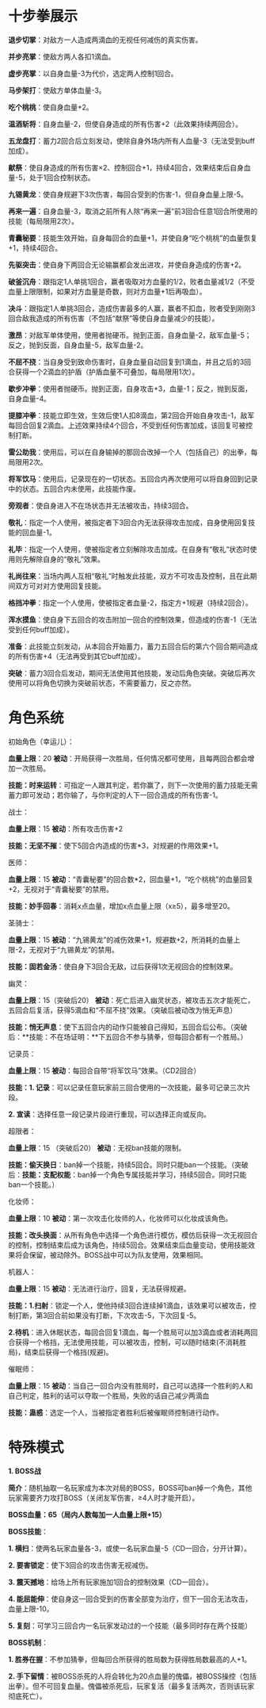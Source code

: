 # 十步拳展示

**退步切掌**：对敌方一人造成两滴血的无视任何减伤的真实伤害。

**并步亮掌**：使敌方两人各扣1滴血。

**虚步亮掌**：以自身血量-3为代价，选定两人控制1回合。

**马步架打**：使敌方单体血量-3。

**吃个桃桃**：使自身血量+2。

**温酒斩将**：自身血量-2，但使自身造成的所有伤害+2（此效果持续两回合）。

**五龙盘打**：蓄力2回合后立刻发动，使除自身外场内所有人血量-3（无法受到buff加成）。

**献祭**：使自身造成的所有伤害×2、控制回合+1，持续4回合，效果结束后自身血量-5，处于1回合控制状态。

**九锡黄龙**：使自身规避下3次伤害，每回合受到的伤害-1，但自身血量上限-5。

**再来一遍**：自身血量-3，取消之前所有人除“再来一遍”前3回合任意1回合所使用的技能（每局限用2次）。

**青囊秘要**：技能生效开始，自身每回合的血量+1，并使自身“吃个桃桃”的血量恢复+1，持续4回合。

**先驱突击**：使自身下两回合无论输赢都会发出进攻，并使自身造成的伤害+2。

**破釜沉舟**：跟指定1人单挑1回合，赢者吸取对方血量的1/2，败者血量减1/2（不受血量上限限制，如果对方血量是奇数，则对方血量+1后再吸血）。

**决斗**：跟指定1人单挑3回合，造成伤害最多的人赢，赢者不扣血，败者受到刚刚3回合敌我造成的所有伤害（不包括“献祭”等使自身血量减少的技能）。

**激昂**：对敌军单体使用，使用者抛硬币。抛到正面，自身血量-2，敌军血量-5；反之，抛到反面，自身血量-5，敌军血量-2。

**不屈不挠**：当自身受到致命伤害时，自身血量自动回复到1滴血，并且之后的3回合获得一个2滴血的护盾（护盾血量不可叠加，每局限用1次）。

**歇步冲拳**：使用者抛硬币。抛到正面，自身攻击+3，血量-1；反之，抛到反面，自身血量-4。

**提膝冲拳**：技能立即生效，生效后使1人扣8滴血，第2回合开始自身攻击-1，敌军每回合回复2滴血。上述效果持续4个回合，不受到任何伤害加成，该回复可被控制打断。

**雷公助我**：使用后，可以在自身输掉的那回合改掉一个人（包括自己）的出拳，每局限用2次。

**将军饮马**：使用后，记录现在的一切状态。五回合内再次使用可以将自身回到记录中的状态。五回合内未使用，此技能作废。

**旁观者**：使自身进入不在场状态并无法被攻击，持续3回合。

**敬礼**：指定一个人使用，被指定者下3回合内无法获得攻击加成，自身使用回复技能的回血量-1。

**礼毕**：指定一个人使用，使被指定者立刻解除攻击加成。在自身有“敬礼”状态时使用则先解除自身的“敬礼”效果。

**礼尚往来**：当场内两人互相“敬礼”时触发此技能，双方不可攻击及控制，且在此期间双方可对对方使用回复技能。

**格挡冲拳**：指定一个人使用，使被指定者血量-2，指定方+1规避（持续2回合）。

**浑水摸鱼**：使自身下五回合的攻击附加一回合的控制效果，但造成的伤害-1（无法受到任何buff加成）。

**准备**：此技能立刻发动，从本回合开始蓄力，蓄力五回合后的第六个回合期间造成的所有伤害+4（无法再受到其它buff加成）。

**突破**：蓄力3回合后发动，期间无法使用其他技能，发动后角色突破。突破后再次使用可以将角色切换为突破前状态，不需要蓄力，反之亦然。

# 角色系统

初始角色（幸运儿）：

**血量上限**：20 **被动**：开局获得一次胜局，任何情况都可使用，且每两回合都会增加一次胜局。

**技能：时来运转**：可指定一人跟其判定，若你赢了，则下一次使用的蓄力技能无需蓄力即可发动；若你输了，与你判定的人下一回合造成的所有伤害-1。

战士：

**血量上限**：15 **被动**：所有攻击伤害+2

**技能：无坚不摧**：使下5回合内造成的伤害\*3，对规避的作用效果+1。

医师：

**血量上限**：15 **被动**：“青囊秘要”的回合数\*2，回血量+1，“吃个桃桃”的血量回复+2，无视对于“青囊秘要”的禁用。

**技能：妙手回春**：消耗x点血量，增加x点血量上限（x≥5），最多增至20。

圣骑士：

**血量上限**：15 **被动**：“九锡黄龙”的减伤效果+1，规避数+2，所消耗的血量上限-2，无视对于“九锡黄龙”的禁用。

**技能：固若金汤**：使自身下3回合无敌，过后获得1次无视回合的控制效果。

幽灵：

**血量上限**：15（突破后20） **被动**：死亡后进入幽灵状态，被攻击五次才能死亡，五回合后复活，获得5滴血和“不屈不挠”效果。（突破后被动改为悄无声息）

**技能：悄无声息**：使下五回合内的动作只能被自己得知，五回合后公布。（突破后：**技能：不在场证明：**下五回合不参与猜拳，但每回合都有一个胜局。）

记录员：

**血量上限**：15 **被动**：每回合自带“将军饮马”效果。（CD2回合）

**技能：1. 记录**：可以记录任意玩家前三回合使用的一次技能，最多可记录三次片段。

**2. 宣读**：选择任意一段记录片段进行重现，可以选择正向或反向。

超限者：

**血量上限**：15 （突破后20） **被动**：无视ban技能的限制。

**技能：偷天换日**：ban掉一个技能，持续5回合。同时只能ban一个技能。（突破后：**技能：支配权能**：ban掉一个角色专属技能并学习，持续5回合。同时只能ban一个技能。）

化妆师：

**血量上限**：10 **被动**：第一次攻击化妆师的人，化妆师可以化妆成该角色。

**技能：改头换面**：从所有角色中选择一个角色进行模仿，模仿后获得一次无视回合的控制，控制结束后成为该角色，持续5回合。效果结束后血量变动，使用技能效果将会保留，被动除外。BOSS战中可以为队友使用，效果相同。

机器人：

**血量上限**：15 **被动**：无法进行治疗，回复，无法获得规避。

**技能：1.扫射**：锁定一个人，使他持续3回合连续掉1滴血，该效果可以被攻击，控制打断，第3回合前如果没有打断，下次攻击-5，下次回复-5。

**2.待机**：进入休眠状态，每回合回复1滴血，每一个胜局可以加3滴血或者消耗两回合获得一个格挡，无法使用技能，可以被攻击，控制，可以随时结束(不消耗胜局)，结束后获得一个格挡(规避)。

催眠师：

**血量上限**：15 **被动**：当自己一回合内没有胜局时，自己可以选择一个胜利的人和自己判定，胜利的话可以夺取一个胜局，失败的话自己减少两滴血

**技能：蛊惑**：选定一个人，当被指定者胜利后被催眠师控制进行动作。

# 特殊模式

**1. BOSS战**

**简介**：随机抽取一名玩家成为本次对局的BOSS，BOSS可ban掉一个角色，其他玩家需要齐力攻打BOSS（关闭友军伤害，≥4人时才能开启）。

**BOSS血量：65（局内人数每加一人血量上限+15）**

**BOSS技能**：

**1. 横扫**：使两名玩家血量各-3，或使一名玩家血量-5（CD一回合，分开计算）。

**2. 要害锁定**：使下3回合的攻击伤害无视减伤。

**3. 震天撼地**：给场上所有玩家施加1回合的控制效果（CD一回合）。

**4. 能屈能伸**：使自身这一回合受到的伤害全部变为治疗，但下一回合无法攻击，血量上限-10。

**5. 复刻**：可学习三回合内一名玩家发动过的一个技能（最多同时存在两个技能）

**BOSS机制**：

**1. 胜券在握**：不参加猜拳，但每回合所获得的胜局数为获得胜局数最高的人+1。

**2. 手下留情**：被BOSS杀死的人将会转化为20点血量的傀儡，被BOSS操控（包括出拳）。但不可回复血量。傀儡被杀死后，玩家复活（最多复活两次，否则该玩家彻底死亡）。

